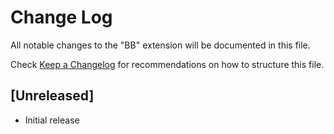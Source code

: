 # Change Log

All notable changes to the "BB" extension will be documented in this file.

Check [Keep a Changelog](http://keepachangelog.com/) for recommendations on how to structure this file.

## [Unreleased]

- Initial release